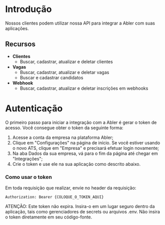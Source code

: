 # Introdução

Nossos clientes podem utilizar nossa API para integrar a Abler com suas aplicações.

## Recursos

- **Clientes**
  - Buscar, cadastrar, atualizar e deletar clientes
- **Vagas**
  - Buscar, cadastrar, atualizar e deletar vagas
  - Buscar e cadastrar candidatos
- **Webhook**
  - Buscar, cadastrar, atualizar e deletar inscrições em webhooks

# Autenticação

O primeiro passo para iniciar a integração com a Abler é gerar o token de acesso. 
Você consegue obter o token da seguinte forma:
1. Acesse a conta da empresa na plataforma Abler;
2. Clique em "Configurações" na página de início. Se você estiver usando o novo ATS, clique em "Empresa" e precisará efetuar login novamente;
3. Na aba Dados da sua empresa, vá para o fim da página até chegar em "Integrações";
4. Crie o token e use ele na sua aplicação como descrito abaixo. 

### Como usar o token

Em toda requisição que realizar, envie no header da requisição:

`Authorization: Bearer {COLOQUE_O_TOKEN_AQUI}`

ATENÇÃO: Este token não expira. Insira-o em um lugar seguro dentro da aplicação, tais como gerenciadores de secrets ou arquivos .env. Não insira o token diretamente em seu código-fonte.